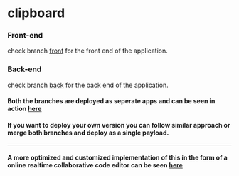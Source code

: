 # clipboard

### Front-end
check branch [front](https://github.com/abhi887/clipboard/tree/front) for the front end of the application.

### Back-end
check branch [back](https://github.com/abhi887/clipboard/tree/back) for the back end of the application.

#### Both the branches are deployed as seperate apps and can be seen in action [here](https://myclippy.vercel.app)
#### If you want to deploy your own version you can follow similar approach or merge both branches and deploy as a single payload.

---------
#### A more optimized and customized implementation of this in the form of a online realtime collaborative code editor can be seen [here](https://protonedit.vercel.app)
